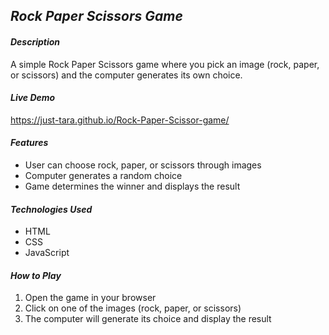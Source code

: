 
## *Rock Paper Scissors Game*

#### *Description*
A simple Rock Paper Scissors game where you pick an image (rock, paper, or scissors) and the computer generates its own choice.

#### *Live Demo*
https://just-tara.github.io/Rock-Paper-Scissor-game/

#### *Features*
- User can choose rock, paper, or scissors through images
- Computer generates a random choice
- Game determines the winner and displays the result

#### *Technologies Used*
- HTML
- CSS
- JavaScript

#### *How to Play*
1. Open the game in your browser
2. Click on one of the images (rock, paper, or scissors)
3. The computer will generate its choice and display the result
